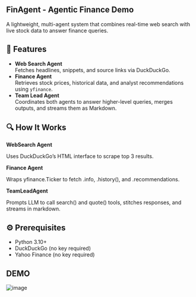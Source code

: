 ## FinAgent - Agentic Finance Demo

A lightweight, multi-agent system that combines real-time web search with live stock data to answer finance queries.

## 🚀 Features

- **Web Search Agent**  
  Fetches headlines, snippets, and source links via DuckDuckGo.  
- **Finance Agent**  
  Retrieves stock prices, historical data, and analyst recommendations using `yfinance`.  
- **Team Lead Agent**  
  Coordinates both agents to answer higher-level queries, merges outputs, and streams them as Markdown.

## 🔍 How It Works
**WebSearch Agent** 

Uses DuckDuckGo’s HTML interface to scrape top 3 results.

**Finance Agent** 

Wraps yfinance.Ticker to fetch .info, .history(), and .recommendations.

**TeamLeadAgent** 

Prompts LLM to call search() and quote() tools, stitches responses, and streams in markdown.

## ⚙️ Prerequisites

- Python 3.10+  
- DuckDuckGo (no key required)  
- Yahoo Finance (no key required)
## DEMO 
![image](https://github.com/user-attachments/assets/ef09fee6-734f-4ae2-96e5-51a9933460ff)

